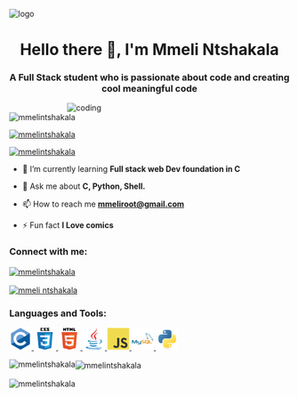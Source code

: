 ![logo](https://github.com/MmeliNtshakala/Mmeli_Ntshakala/blob/main/giphy.gif)
<h1 align="center">Hello there 👋, I'm Mmeli Ntshakala</h1>

<h3 align="center">A Full Stack student who is passionate about code and creating cool meaningful code</h3>

<img align="right" alt="coding" width="400" src="https://user-images.githubusercontent.com/19783675/259906130-5d3c8800-fb00-45d0-b9dd-7eb82f057baf.gif">
<p align="left"> <img src="https://komarev.com/ghpvc/?username=mmelintshakala&label=Profile%20views&color=0e75b6&style=flat" alt="mmelintshakala" /> </p>



<p align="left"> <a href="https://github.com/ryo-ma/github-profile-trophy"><img src="https://github-profile-trophy.vercel.app/?username=mmelintshakala" alt="mmelintshakala" /></a> </p>



<p align="left"> <a href="https://twitter.com/mmelintshakala" target="blank"><img src="https://img.shields.io/twitter/follow/mmelintshakala?logo=twitter&style=for-the-badge" alt="mmelintshakala" /></a> </p>



- 🌱 I’m currently learning **Full stack web Dev foundation in C**



- 💬 Ask me about **C, Python, Shell.**



- 📫 How to reach me **mmeliroot@gmail.com**



- ⚡ Fun fact **I Love comics**



<h3 align="left">Connect with me:</h3>

<p align="left">

<a href="https://twitter.com/mmelintshakala" target="blank"><img align="center" src="https://raw.githubusercontent.com/rahuldkjain/github-profile-readme-generator/master/src/images/icons/Social/twitter.svg" alt="mmelintshakala" height="30" width="40" /></a>

<a href="https://linkedin.com/in/mmeli ntshakala" target="blank"><img align="center" src="https://raw.githubusercontent.com/rahuldkjain/github-profile-readme-generator/master/src/images/icons/Social/linked-in-alt.svg" alt="mmeli ntshakala" height="30" width="40" /></a>

</p>



<h3 align="left">Languages and Tools:</h3>

<p align="left"> <a href="https://www.cprogramming.com/" target="_blank" rel="noreferrer"> <img src="https://raw.githubusercontent.com/devicons/devicon/master/icons/c/c-original.svg" alt="c" width="40" height="40"/> </a> <a href="https://www.w3schools.com/css/" target="_blank" rel="noreferrer"> <img src="https://raw.githubusercontent.com/devicons/devicon/master/icons/css3/css3-original-wordmark.svg" alt="css3" width="40" height="40"/> </a> <a href="https://www.w3.org/html/" target="_blank" rel="noreferrer"> <img src="https://raw.githubusercontent.com/devicons/devicon/master/icons/html5/html5-original-wordmark.svg" alt="html5" width="40" height="40"/> </a> <a href="https://www.java.com" target="_blank" rel="noreferrer"> <img src="https://raw.githubusercontent.com/devicons/devicon/master/icons/java/java-original.svg" alt="java" width="40" height="40"/> </a> <a href="https://developer.mozilla.org/en-US/docs/Web/JavaScript" target="_blank" rel="noreferrer"> <img src="https://raw.githubusercontent.com/devicons/devicon/master/icons/javascript/javascript-original.svg" alt="javascript" width="40" height="40"/> </a> <a href="https://www.mysql.com/" target="_blank" rel="noreferrer"> <img src="https://raw.githubusercontent.com/devicons/devicon/master/icons/mysql/mysql-original-wordmark.svg" alt="mysql" width="40" height="40"/> </a> <a href="https://www.python.org" target="_blank" rel="noreferrer"> <img src="https://raw.githubusercontent.com/devicons/devicon/master/icons/python/python-original.svg" alt="python" width="40" height="40"/> </a> </p>



<p><img align="left" src="https://github-readme-stats.vercel.app/api/top-langs?username=mmelintshakala&show_icons=true&locale=en&layout=compact" alt="mmelintshakala" /></p>



<p> <img align="center" src="https://github-readme-stats.vercel.app/api?username=mmelintshakala&show_icons=true&locale=en" alt="mmelintshakala" /></p>



<p><img align="center" src="https://github-readme-streak-stats.herokuapp.com/?user=mmelintshakala&" alt="mmelintshakala" /></p>
